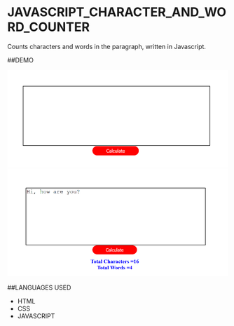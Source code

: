 # JAVASCRIPT_CHARACTER_AND_WORD_COUNTER
Counts characters and words in the paragraph, written in Javascript.

##DEMO

<img src="./screenshots/window.png"> 
<img src="./screenshots/result.png">

##LANGUAGES USED
* HTML
* CSS
* JAVASCRIPT